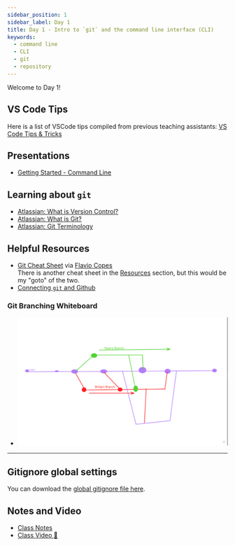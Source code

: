 ```yaml
---
sidebar_position: 1
sidebar_label: Day 1
title: Day 1 - Intro to `git` and the command line interface (CLI)
keywords:
  - command line
  - CLI
  - git
  - repository
---
```


<!-- markdownlint-disable no-inline-html -->

Welcome to Day 1!

## VS Code Tips

Here is a list of VSCode tips compiled from previous teaching assistants: [VS Code Tips & Tricks](/docs/resources/VSCode_Resources)

## Presentations

- [Getting Started - Command Line](https://docs.google.com/presentation/d/1aHnRox94IKTcYWrPo7SK6fk3bvf2UhFkTCl1ipCs4-c/edit?usp=sharing)

## Learning about `git`

- [Atlassian: What is Version Control?](https://www.atlassian.com/git/tutorials/what-is-version-control)
- [Atlassian: What is Git?](https://www.atlassian.com/git/tutorials/what-is-git)
- [Atlassian: Git Terminology](https://www.atlassian.com/git/glossary#terminology)

## Helpful Resources

- [Git Cheat Sheet](./assets/git-cheat-sheet.pdf) via [Flavio Copes](https://flaviocopes.com/books/)
  <br/>There is another cheat sheet in the [Resources](./resources/) section, but this would be my "goto" of the two.
- [Connecting `git` and Github](/docs/resources/connecting_git_github.md)

### Git Branching Whiteboard

- ![Git Branching Whiteboard](./assets/Git_Branch_Whiteboard.png)

---

## Gitignore global settings

You can download the [global gitignore file here](https://github.com/seanrreid/global_gitignore/blob/main/gitignore_global).

## Notes and Video

- [Class Notes](https://docs.google.com/document/d/1crSmae-T3YPB6B36rqeF7oqtpI2EOyoFG-BgRwMjhwc/edit?usp=drive_link)
- [Class Video :movie_camera:](https://drive.google.com/file/d/1Hr9f2o8T2AervpyYS0aUotoDBw5fw1dB/view?usp=drive_link)

